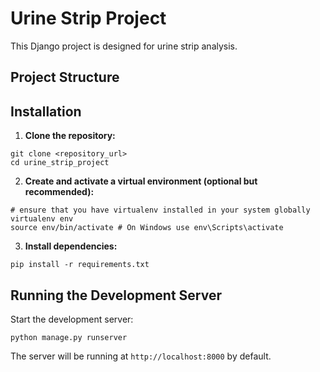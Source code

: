 # Urine Strip Project

This Django project is designed for urine strip analysis.

## Project Structure


## Installation

1. **Clone the repository:**
```
git clone <repository_url>
cd urine_strip_project
```

2. **Create and activate a virtual environment (optional but recommended):**
```
# ensure that you have virtualenv installed in your system globally
virtualenv env 
source env/bin/activate # On Windows use env\Scripts\activate
```

3. **Install dependencies:**
```
pip install -r requirements.txt
```

## Running the Development Server

Start the development server:
```
python manage.py runserver
```
The server will be running at `http://localhost:8000` by default.
